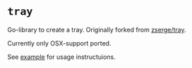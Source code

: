 # `tray`

Go-library to create a tray. Originally forked from [zserge/tray](https://github.com/zserge/tray).

Currently only OSX-support ported.

See [example](./example/example.go) for usage instructuions.
